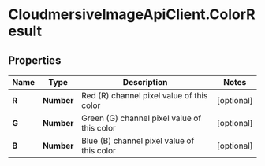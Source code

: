 # CloudmersiveImageApiClient.ColorResult

## Properties
Name | Type | Description | Notes
------------ | ------------- | ------------- | -------------
**R** | **Number** | Red (R) channel pixel value of this color | [optional] 
**G** | **Number** | Green (G) channel pixel value of this color | [optional] 
**B** | **Number** | Blue (B) channel pixel value of this color | [optional] 


